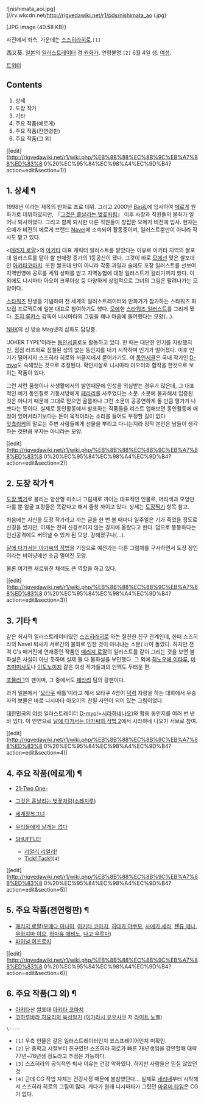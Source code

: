 ![nishimata_aoi.jpg](//rv.wkcdn.net/http://rigvedawiki.net/r1/pds/nishimata_ao
i.jpg)

[JPG image (40.58 KB)]

  
사진에서 좌측. 가운데는 [스즈히라히로](%EC%8A%A4%EC%A6%88%ED%9E%88%EB%9D%BC%20%ED%9E%88%EB%A1%9C.md).`[1]`

西又葵. [일본](%EC%9D%BC%EB%B3%B8.md)의 [일러스트레이터](%EC%9D%BC%EB%9F%AC%EC%8A%A4%ED%8A%B8%EB%A0%88%EC%9D%B4%ED%84%B0.md) 겸
[원화가](%EC%9B%90%ED%99%94%EA%B0%80.md). 연령불명.`[2]` 6월 4일 생.
[여성](%EC%97%AC%EC%84%B1.md).

[트위터](https://twitter.com/aoi_nishimata)

## Contents

    

1. 상세 
2. 도장 작가 
3. 기타 
4. 주요 작품(에로게) 
5. 주요 작품(전연령판) 
6. 주요 작품(그 외) 

[[edit](http://rigvedawiki.net/r1/wiki.php/%EB%8B%88%EC%8B%9C%EB%A7%88%ED%83%8
0%20%EC%95%84%EC%98%A4%EC%9D%B4?action=edit&section=1)]

## 1. 상세 ¶

1998년 <West Again>이라는 제목의 만화로 프로 데뷔. 그리고 2000년 [BasiL](BasiL.md)에 입사하여
[에로게](%EC%97%90%EB%A1%9C%EA%B2%8C.md) 원화가로 데뷔하였지만, 『[그것은 흩날리는 벚꽃처럼](%EA%B7%B8%EA%B2%83%EC%9D%80%20%ED%9D%A9%EB%82%A0%EB%A6%AC%EB%8A%94%20%EB%B2%9A%EA%BD%83%EC%B2%98%EB%9F%BC.md)』 이후 사장과 직원들의 불화가 일어나 퇴사하였다. 그리고 함께 퇴사한 다른 직원들이 창립한
오메가 비전에 입사. 현재는 오메가 비젼의 에로게 브랜드 [Navel](Navel.md)에 소속되어 활동중이며, 일러스트뿐만이 아니라
작사도 맡고 있다.

  

<[매리지 로얄](%EB%A7%A4%EB%A6%AC%EC%A7%80%20%EB%A1%9C%EC%96%84.md)>의
[아키타](%EC%95%84%ED%82%A4%ED%83%80.md) 대표 캐릭터 일러스트를 맡았다는 이유로 아키타 지역의 쌀포대
일러스트를 맡아 쌀 판매량 증가의 1등공신이 됐다. 그것이 바로 [모에선](%EB%AA%A8%EC%97%90%EC%84%A0.md)
맞은 쌀포대인 [아키타코마치](%EC%95%84%ED%82%A4%ED%83%80%20%EC%BD%94%EB%A7%88%EC%B9%98.md). 또한 쌀포대
만이 아니라 각종 과일과 술에도 포장 일러스트를 선보여 지역번영에 공로를 세워 상패를 받고 지역농협에 대형 일러스트가 걸리기까지 했다.
이외에도 니시마타 아오이 크루아상 등 다양하게 상업적으로 그녀의 그림은 팔려나가는 모양이다.

  

[스타워즈](%EC%8A%A4%ED%83%80%EC%9B%8C%EC%A6%88.md) 탄생을 기념하여 전 세계의 일러스트레이터와
만화가가 참가하는 스타워즈 화보집 프로젝트에 일본 대표로 참여하기도 했다. [모에](%EB%AA%A8%EC%97%90.md)한
[스타워즈
일러스트](http://pds22.egloos.com/pds/201103/30/72/b0053972_4d9283d2b550a.jpg)를
그리게 됐다. [조지 루카스](%EC%A1%B0%EC%A7%80%20%EB%A3%A8%EC%B9%B4%EC%8A%A4.md) 감독이
니시마타의 그림을 꽤나 마음에 들어했다는 모양(…).

  

[NHK](NHK.md)의 신 방송 Mag넷의 삽화도 담당중.

  

'JOKER TYPE'이라는 [동인서클](%EB%8F%99%EC%9D%B8%EC%84%9C%ED%81%B4.md)로도 활동하고 있다.
한 때는 대단한 인기를 자랑했지만, 점점 러프화로 점철된 성의 없는 동인지를 내기 시작하며 인기가 떨어졌다. 이후 인기가 떨어지자 스즈히라
히로와 서클지에서 묻어가기도. 이 [동인서클](%EB%8F%99%EC%9D%B8%EC%84%9C%ED%81%B4.md)은 국내 작가인
[D-myo](D-myo.md)도 속해있는 것으로 추정된다. 확인사살로 니시마타 아오이와 합작을 한것으로 보이는 작품이 있다.

  

그런 저런 품행이나 사생활에서의 발언때문에 인성을 의심받는 경우가 많은데, 그 대표적인 예가 동인질로 기둥서방에게
[페라리](%ED%8E%98%EB%9D%BC%EB%A6%AC.md)를 사주었다는 소문. 소문에 불과해서 입증된 것은 아니기 때문에
그대로 믿으면 골룸하나 그런 소문이 공공연하게 돌 만큼 평가가 나쁘다는 뜻이다. 실제로 동인활동에서 발표하는 작품들을 리스트 업해보면
동인활동에 애정이 있어서라기보다는 돈이 목적이라는 소리를 들어도 부정할 길이 없다  
[앗쵸리케](%EC%95%97%EC%B5%B8%EB%A6%AC%EC%BC%80.md)의 말로는 주변 사람들에게 선물을 뿌리고 다니는지라
정작 본인은 남들이 생각하는 것만큼 부자는 아니라는 모양.

  

[[edit](http://rigvedawiki.net/r1/wiki.php/%EB%8B%88%EC%8B%9C%EB%A7%88%ED%83%8
0%20%EC%95%84%EC%98%A4%EC%9D%B4?action=edit&section=2)]

## 2. 도장 작가 ¶

[도장 찍기](%EB%8F%84%EC%9E%A5%20%EC%B0%8D%EA%B8%B0.md)로 불리는 양산형 미소녀 그림체로 까이는
대표적인 인물로, 머리색과 모양만 다를 뿐 얼굴 표정들은 똑같다고 해서 줄창 까이고 있다. 상세는 [도장찍기](%EB%8F%84%EC%9E%A5%20%EC%B0%8D%EA%B8%B0.md) 항목 참고.

  

처음에는 자신을 도장 작가라고 까는 글을 한 번 볼 때마다 일주일은 기가 죽었을 정도로 신경을 썼지만, 이제는 전혀 신경쓰이지 않는 경지에
올랐다고 한다. 덤으로 뚱뚱하다는 인신공격에도 버텨낼 수 있게 된 모양. 강해졌구나(…).

  

[달에 다가서는 아가씨의 작법](%EB%8B%AC%EC%97%90%20%EB%8B%A4%EA%B0%80%EC%84%9C%EB%8A%94%20%EC%95%84%EA%B0%80%EC%94%A8%EC%9D%98%20%EC%9E%91%EB%B2%95.md)을 기점으로 예전과는 다른
그림체를 구사하면서 도장 장인이라는 비아냥에선 조금 멀어진 모양.

  

물론 여기엔 새로워진 채색도 큰 역할을 하고 있다.

  

[[edit](http://rigvedawiki.net/r1/wiki.php/%EB%8B%88%EC%8B%9C%EB%A7%88%ED%83%8
0%20%EC%95%84%EC%98%A4%EC%9D%B4?action=edit&section=3)]

## 3. 기타 ¶

같은 회사의 일러스트레이터였던 [스즈히라히로](%EC%8A%A4%EC%A6%88%ED%9E%88%EB%9D%BC%20%ED%9E%88%EB%A1%9C.md) 와는 절친한 친구
관계인데, 한때 스즈히라의 Navel 퇴사가 서로간의 불화로 인한 것이 아니냐는 소문`[3]`이 돌았다. 하지만 전격 G's 매거진에
연재중인 작품인 [매리지 로얄](%EB%A7%A4%EB%A6%AC%EC%A7%80%20%EB%A1%9C%EC%96%84.md)의
일러스트를 같이 그리는 것을 보면 불화설은 사실이 아닌 듯하며 실제 둘 다 불화설을 부인했다. 그 외에 [히노우에 이타루](%ED%9E%88%EB%85%B8%EC%9A%B0%EC%97%90%20%EC%9D%B4%ED%83%80%EB%A3%A8.md), [미츠미미사토](%EB%AF%B8%EC%B8%A0%EB%AF%B8%20%EB%AF%B8%EC%82%AC%ED%86%A0.md)나 [이토노이지](%EC%9D%B4%ED%86%A0%20%EB%85%B8%EC%9D%B4%EC%A7%80.md) 같은 여성 작가들과의 인맥도
두터운 편.

  

[포뮬러 1](%ED%8F%AC%EB%AE%AC%EB%9F%AC%201.md)의 팬이며, 그 중에서도
[페라리](%ED%8E%98%EB%9D%BC%EB%A6%AC.md) 팀의 광팬이다.

  

과거 일본에서 '[오타쿠](%EC%98%A4%ED%83%80%EC%BF%A0.md) 배틀'이라고 해서 오타쿠 4명이
[덕력](%EB%8D%95%EB%A0%A5.md) 자랑을 하는 대회에서 우승자의 보물은 바로 니시마타 아오이의 친필 사인이 되어 있는
그림이었다.

  

[대한민국](%EB%8C%80%ED%95%9C%EB%AF%BC%EA%B5%AD.md)의
[여성](%EC%97%AC%EC%84%B1.md) 일러스트레이터 [D-myo](D-myo.md)(=[시라하네나오](%EC%8B%9C%EB%9D%BC%ED%95%98%EB%84%A4%20%EB%82%98%EC%98%A4.md))와 합동 동인지를
여러 번 낸 바 있다. 이 인연으로 [달에 다가서는 아가씨의 작법 2](%EB%8B%AC%EC%97%90%20%EB%8B%A4%EA%B0%80%EC%84%9C%EB%8A%94%20%EC%95%84%EA%B0%80%EC%94%A8%EC%9D%98%20%EC%9E%91%EB%B2%95%202.md)에서 시라하네 나오가 서브로 참여.

  

[[edit](http://rigvedawiki.net/r1/wiki.php/%EB%8B%88%EC%8B%9C%EB%A7%88%ED%83%8
0%20%EC%95%84%EC%98%A4%EC%9D%B4?action=edit&section=4)]

## 4. 주요 작품(에로게) ¶

  * [21-Two One-](21-Two%20One-.md)
  * [그것은 흩날리는 벚꽃처럼](%EA%B7%B8%EA%B2%83%EC%9D%80%20%ED%9D%A9%EB%82%A0%EB%A6%AC%EB%8A%94%20%EB%B2%9A%EA%BD%83%EC%B2%98%EB%9F%BC.md)([소레치루](%EC%86%8C%EB%A0%88%EC%B9%98%EB%A3%A8.md))
  * [세계정복그녀](%EC%84%B8%EA%B3%84%EC%A0%95%EB%B3%B5%EA%B7%B8%EB%85%80.md)
  * [우리들에게 날개는 없다](%EC%9A%B0%EB%A6%AC%EB%93%A4%EC%97%90%EA%B2%8C%20%EB%82%A0%EA%B0%9C%EB%8A%94%20%EC%97%86%EB%8B%A4.md)
  * [SHUFFLE!](SHUFFLE%21.md)  

    * [리얼리 리얼리!](%EB%A6%AC%EC%96%BC%EB%A6%AC%20%EB%A6%AC%EC%96%BC%EB%A6%AC%21.md)
    * [Tick! Tack!](Tick%21%20Tack%21.md)`[4]`  

[[edit](http://rigvedawiki.net/r1/wiki.php/%EB%8B%88%EC%8B%9C%EB%A7%88%ED%83%8
0%20%EC%95%84%EC%98%A4%EC%9D%B4?action=edit&section=5)]

## 5. 주요 작품(전연령판) ¶

  * [매리지 로얄](%EB%A7%A4%EB%A6%AC%EC%A7%80%20%EB%A1%9C%EC%96%84.md)([우메다 미나미](%EC%9A%B0%EB%A9%94%EB%8B%A4%20%EB%AF%B8%EB%82%98%EB%AF%B8.md), [아키타 코마치](%EC%95%84%ED%82%A4%ED%83%80%20%EC%BD%94%EB%A7%88%EC%B9%98.md), [히다카 야쿠모](%ED%9E%88%EB%8B%A4%EC%B9%B4%20%EC%95%BC%EC%BF%A0%EB%AA%A8.md), [사에키 세라](%EC%82%AC%EC%97%90%ED%82%A4%20%EC%84%B8%EB%9D%BC.md), [텐류 에나](%ED%85%90%EB%A5%98%20%EC%97%90%EB%82%98.md), [우와지마 이요](%EC%9A%B0%EC%99%80%EC%A7%80%EB%A7%88%20%EC%9D%B4%EC%9A%94.md), [하마유 에비노](%ED%95%98%EB%A7%88%EC%9C%A0%20%EC%97%90%EB%B9%84%EB%85%B8.md), [나고 우루마](%EB%82%98%EA%B3%A0%20%EC%9A%B0%EB%A3%A8%EB%A7%88.md)) 
  * [파이널 어프로치](%ED%8C%8C%EC%9D%B4%EB%84%90%20%EC%96%B4%ED%94%84%EB%A1%9C%EC%B9%98.md)  

[[edit](http://rigvedawiki.net/r1/wiki.php/%EB%8B%88%EC%8B%9C%EB%A7%88%ED%83%8
0%20%EC%95%84%EC%98%A4%EC%9D%B4?action=edit&section=6)]

## 6. 주요 작품(그 외) ¶

  * [아키타](%EC%95%84%ED%82%A4%ED%83%80.md)산 [쌀](%EC%8C%80.md)포대 [아키타 코마치](%EC%95%84%ED%82%A4%ED%83%80%20%EC%BD%94%EB%A7%88%EC%B9%98.md)
  * [코하루바라 히요리의 육성일기](%EC%BD%94%ED%95%98%EB%A3%A8%EB%B0%94%EB%9D%BC%20%ED%9E%88%EC%9A%94%EB%A6%AC%EC%9D%98%20%EC%9C%A1%EC%84%B1%EC%9D%BC%EA%B8%B0.md) ([이가라시 유우사쿠](%EC%9D%B4%EA%B0%80%EB%9D%BC%EC%8B%9C%20%EC%9C%A0%EC%9A%B0%EC%82%AC%EC%BF%A0.md) 저 [라이트 노벨](%EB%9D%BC%EC%9D%B4%ED%8A%B8%20%EB%85%B8%EB%B2%A8.md))  

`\----`

  * `[1]` 우측 인물은 같은 일러스트레이터인지 코스프레이어인지 미확인.
  * `[2]` 단 중학교 시절부터 친구였던 스즈히라 히로가 빠른 78년생임을 감안할때 대략 77년~78년생 정도라고 추정은 가능하다.
  * `[3]` 스즈히라의 공식적인 퇴사 이유는 건강 악화였다. 하지만 사람들은 믿질 않았던 것.
  * `[4]` 근데 CG 작업 자체는 건강사정 때문에 불참했단다... 실제로 [네리네](%EB%84%A4%EB%A6%AC%EB%84%A4.md)부터 시작해서 스즈히라 히로의 그림이 많다. 게다가 원래 니시마타가 그렸던 [마유미 타임](%EB%A7%88%EC%9C%A0%EB%AF%B8%20%ED%83%80%EC%9E%84.md)은 CG가 없다.

